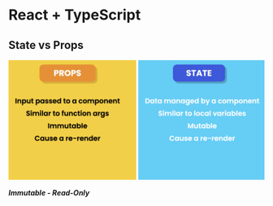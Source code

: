 # React + TypeScript 


## State vs Props

![image info](./public/assets/screenshots/state%20vs%20props.png)

***Immutable - Read-Only***
